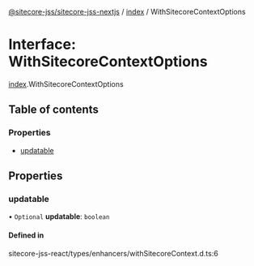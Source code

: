 [@sitecore-jss/sitecore-jss-nextjs](../README.md) / [index](../modules/index.md) / WithSitecoreContextOptions

# Interface: WithSitecoreContextOptions

[index](../modules/index.md).WithSitecoreContextOptions

## Table of contents

### Properties

- [updatable](index.WithSitecoreContextOptions.md#updatable)

## Properties

### updatable

• `Optional` **updatable**: `boolean`

#### Defined in

sitecore-jss-react/types/enhancers/withSitecoreContext.d.ts:6
